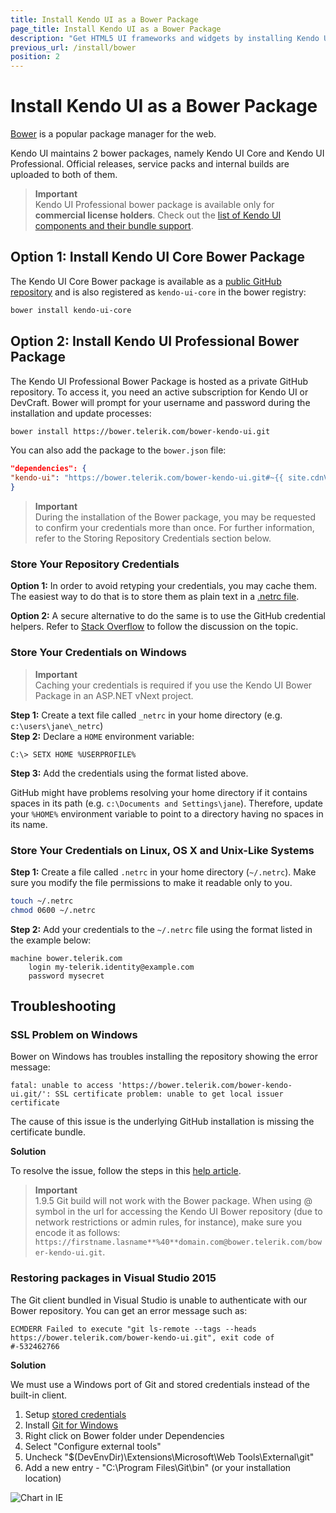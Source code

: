 ```yaml
---
title: Install Kendo UI as a Bower Package
page_title: Install Kendo UI as a Bower Package
description: "Get HTML5 UI frameworks and widgets by installing Kendo UI Professional or Kendo UI Core bower package."
previous_url: /install/bower
position: 2
---
```


# Install Kendo UI as a Bower Package

[Bower](http://bower.io/) is a popular package manager for the web.

Kendo UI maintains 2 bower packages, namely Kendo UI Core and Kendo UI Professional. Official releases, service packs and internal builds are uploaded to both of them.

> **Important**  
> Kendo UI Professional bower package is available only for **commercial license holders**. Check out the [list of Kendo UI components and their bundle support](/intro/supporting/list-of-widgets).

## Option 1: Install Kendo UI Core Bower Package

The Kendo UI Core Bower package is available as a [public GitHub repository](https://github.com/kendo-labs/bower-kendo-ui) and is also registered as `kendo-ui-core` in the bower registry:

```sh
bower install kendo-ui-core
```

## Option 2: Install Kendo UI Professional Bower Package

The Kendo UI Professional Bower Package is hosted as a private GitHub repository. To access it, you need an active subscription for Kendo UI or DevCraft.
Bower will prompt for your username and password during the installation and update processes:

```sh
bower install https://bower.telerik.com/bower-kendo-ui.git
```

You can also add the package to the `bower.json` file:

```json
"dependencies": {
"kendo-ui": "https://bower.telerik.com/bower-kendo-ui.git#~{{ site.cdnVersion }}"
}
```

> **Important**  
> During the installation of the Bower package, you may be requested to confirm your credentials more than once. For further information, refer to the Storing Repository Credentials section below.

### Store Your Repository Credentials

**Option 1:** In order to avoid retyping your credentials, you may cache them. The easiest way to do that is to store them as plain text in a [.netrc file](http://www.mavetju.org/unix/netrc.php).

**Option 2:** A secure alternative to do the same is to use the GitHub credential helpers. Refer to [Stack Overflow](http://stackoverflow.com/questions/5343068/is-there-a-way-to-skip-password-typing-when-using-https-github) to follow the discussion on the topic.

### Store Your Credentials on Windows

> **Important**  
> Caching your credentials is required if you use the Kendo UI Bower Package in an ASP.NET vNext project.

**Step 1:** Create a text file called `_netrc` in your home directory (e.g. `c:\users\jane\_netrc`)  
**Step 2:** Declare a `HOME` environment variable:

```
C:\> SETX HOME %USERPROFILE%
```

**Step 3:** Add the credentials using the format listed above.

GitHub might have problems resolving your home directory if it contains spaces in its path (e.g. `c:\Documents and Settings\jane`). Therefore, update your `%HOME%` environment variable to point to a directory having no spaces in its name.

### Store Your Credentials on Linux, OS X and Unix-Like Systems

**Step 1:** Create a file called `.netrc` in your home directory (`~/.netrc`). Make sure you modify the file permissions to make it readable only to you.

```sh
touch ~/.netrc
chmod 0600 ~/.netrc
```

**Step 2:** Add your credentials to the `~/.netrc` file using the format listed in the example below:

```
machine bower.telerik.com
    login my-telerik.identity@example.com
    password mysecret
```

## Troubleshooting

### SSL Problem on Windows
Bower on Windows has troubles installing the repository showing the error message:

```
fatal: unable to access 'https://bower.telerik.com/bower-kendo-ui.git/': SSL certificate problem: unable to get local issuer certificate
```

The cause of this issue is the underlying GitHub installation is missing the certificate bundle.

**Solution**

To resolve the issue, follow the steps in this
[help article](http://blogs.msdn.com/b/phkelley/archive/2014/01/20/adding-a-corporate-or-self-signed-certificate-authority-to-git-exe-s-store.aspx).

> **Important**  
> 1.9.5 Git build will not work with the Bower package.
> When using @ symbol in the url for accessing the Kendo UI Bower repository (due to network restrictions or admin rules, for instance), make sure you encode it as follows: `https://firstname.lasname**%40**domain.com@bower.telerik.com/bower-kendo-ui.git`.

### Restoring packages in Visual Studio 2015

The Git client bundled in Visual Studio is unable to authenticate with our Bower repository. You can get an error message such as:
```
ECMDERR Failed to execute "git ls-remote --tags --heads https://bower.telerik.com/bower-kendo-ui.git", exit code of #-532462766
```

**Solution**

We must use a Windows port of Git and stored credentials instead of the built-in client.

1. Setup [stored credentials](#store-your-credentials-on-windows)
1. Install [Git for Windows](https://git-for-windows.github.io/)
1. Right click on Bower folder under Dependencies
1. Select "Configure external tools"
1. Uncheck "$(DevEnvDir)\Extensions\Microsoft\Web Tools\External\git"
1. Add a new entry - "C:\Program Files\Git\bin" (or your installation location)

![Chart in IE](/images/vs2015-external-tools.png)
